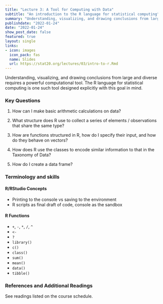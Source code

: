 ```yaml
---
title: "Lecture 3: A Tool for Computing with Data"
subtitle: "An introduction to the R language for statistical computing"
summary: "Understanding, visualizing, and drawing conclusions from large and diverse requires a powerful computational tool. The R language for statistical computing is one such tool designed explicitly with this goal in mind."
publishdate: "2022-01-24"
date: "2022-01-24"
show_post_date: false
featured: true
layout: single
links:
- icon: images
  icon_pack: fas
  name: Slides
  url: https://stat20.org/lectures/03/intro-to-r.Rmd
---
```


Understanding, visualizing, and drawing conclusions from large and diverse requires a powerful computational tool. The R language for statistical computing is one such tool designed explicitly with this goal in mind.

### Key Questions

1. How can I make basic arithmetic calculations on data?

2. What structure does R use to collect a series of elements / observations that share the same type?

3. How are functions structured in R, how do I specify their input, and how do they behave on vectors?

4. How does R use the classes to encode similar information to that in the Taxonomy of Data?

5. How do I create a data frame?


### Terminology and skills

#### R/RStudio Concepts
- Printing to the console vs saving to the environment
- R scripts as final draft of code, console as the sandbox

#### R Functions
- `+`, `-`, `*`, `/`, `^`
- `<-`
- `?`
- `library()`
- `c()`
- `class()`
- `sum()`
- `mean()`
- `data()`
- `tibble()`

### References and Additional Readings

See readings listed on the course schedule.
